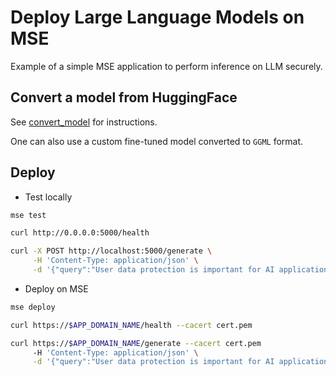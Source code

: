 # Deploy Large Language Models on MSE

Example of a simple MSE application to perform inference on LLM securely.

## Convert a model from HuggingFace

See [convert_model](./convert_model/) for instructions.

One can also use a custom fine-tuned model converted to `GGML` format.

## Deploy

* Test locally

```bash
mse test
```

```bash
curl http://0.0.0.0:5000/health
```

```bash
curl -X POST http://localhost:5000/generate \
     -H 'Content-Type: application/json' \
     -d '{"query":"User data protection is important for AI applications since"}'
```

* Deploy on MSE

```bash
mse deploy
```

```bash
curl https://$APP_DOMAIN_NAME/health --cacert cert.pem
```

```bash
curl https://$APP_DOMAIN_NAME/generate --cacert cert.pem
     -H 'Content-Type: application/json' \
     -d '{"query":"User data protection is important for AI applications since"}'
```
